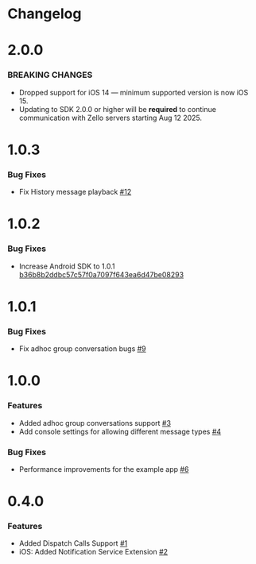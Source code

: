 # Changelog

# 2.0.0

### BREAKING CHANGES

* Dropped support for iOS 14 — minimum supported version is now iOS 15.
* Updating to SDK 2.0.0 or higher will be **required** to continue communication with Zello servers starting Aug 12 2025.

# 1.0.3

### Bug Fixes

* Fix History message playback [#12](https://github.com/zelloptt/react-native-zello-sdk/pull/12)

# 1.0.2

### Bug Fixes

* Increase Android SDK to 1.0.1 [b36b8b2ddbc57c57f0a7097f643ea6d47be08293](https://github.com/zelloptt/react-native-zello-sdk/commit/b36b8b2ddbc57c57f0a7097f643ea6d47be08293)

# 1.0.1

### Bug Fixes

* Fix adhoc group conversation bugs [#9](https://github.com/zelloptt/react-native-zello-sdk/pull/9)

# 1.0.0

### Features

* Added adhoc group conversations support [#3](https://github.com/zelloptt/react-native-zello-sdk/pull/3)
* Add console settings for allowing different message types [#4](https://github.com/zelloptt/react-native-zello-sdk/pull/4)

### Bug Fixes

* Performance improvements for the example app [#6](https://github.com/zelloptt/react-native-zello-sdk/pull/6/files)

# 0.4.0

### Features

* Added Dispatch Calls Support [#1](https://github.com/zelloptt/react-native-zello-sdk/pull/1)
* iOS: Added Notification Service Extension [#2](https://github.com/zelloptt/react-native-zello-sdk/pull/2)
